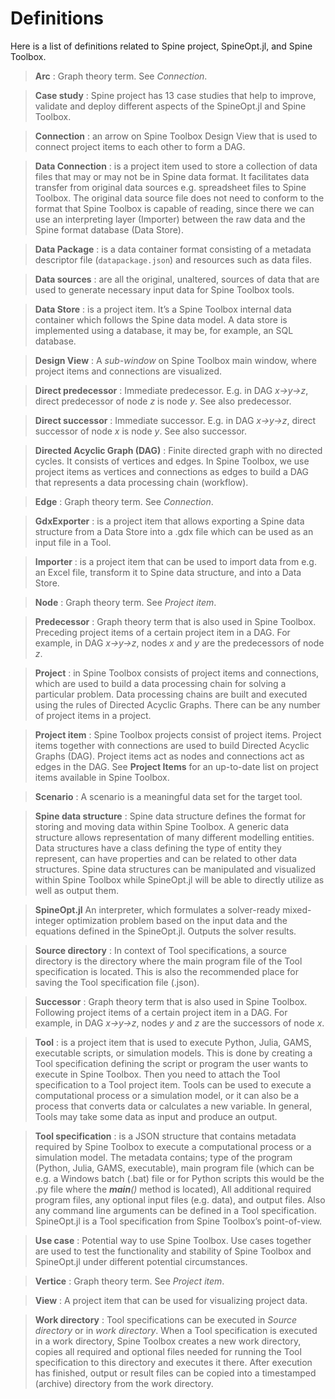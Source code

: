 # Definitions

Here is a list of definitions related to Spine project, SpineOpt.jl, and Spine Toolbox.

> **Arc** : Graph theory term. See *Connection*.

> **Case study** : Spine project has 13 case studies that help to improve, validate and deploy different aspects of the SpineOpt.jl and Spine Toolbox.

> **Connection** : an arrow on Spine Toolbox Design View that is used to connect project items to each other to form a DAG.

> **Data Connection** : is a project item used to store a collection of data files that may or may not be in Spine data format. It facilitates data transfer from original data sources e.g. spreadsheet files to Spine Toolbox. The original data source file does not need to conform to the format that Spine Toolbox is capable of reading, since there we can use an interpreting layer (Importer) between the raw data and the Spine format database (Data Store).

> **Data Package** : is a data container format consisting of a metadata descriptor file (`datapackage.json`) and resources such as data files.

> **Data sources** : are all the original, unaltered, sources of data that are used to generate necessary input data for Spine Toolbox tools.

> **Data Store** : is a project item. It’s a Spine Toolbox internal data container which follows the Spine data model. A data store is implemented using a database, it may be, for example, an SQL database.

> **Design View** : A *sub-window* on Spine Toolbox main window, where project items and connections are visualized.

> **Direct predecessor** : Immediate predecessor. E.g. in DAG *x->y->z*, direct predecessor of node *z* is node *y*. See also predecessor.

> **Direct successor** : Immediate successor. E.g. in DAG *x->y->z*, direct successor of node *x* is node *y*. See also successor.

> **Directed Acyclic Graph (DAG)** : Finite directed graph with no directed cycles. It consists of vertices and edges. In Spine Toolbox, we use project items as vertices and connections as edges to build a DAG that represents a data processing chain (workflow).

> **Edge** : Graph theory term. See *Connection*.

> **GdxExporter** : is a project item that allows exporting a Spine data structure from a Data Store into a .gdx file which can be used as an input file in a Tool.

> **Importer** : is a project item that can be used to import data from e.g. an Excel file, transform it to Spine data structure, and into a Data Store.

> **Node** : Graph theory term. See *Project item*.

> **Predecessor** : Graph theory term that is also used in Spine Toolbox. Preceding project items of a certain project item in a DAG. For example, in DAG *x->y->z*, nodes *x* and *y* are the predecessors of node *z*.

> **Project** :  in Spine Toolbox consists of project items and connections, which are used to build a data processing chain for solving a particular problem. Data processing chains are built and executed using the rules of Directed Acyclic Graphs. There can be any number of project items in a project.

> **Project item** : Spine Toolbox projects consist of project items. Project items together with connections are used to build Directed Acyclic Graphs (DAG). Project items act as nodes and connections act as edges in the DAG. See **Project Items** for an up-to-date list on project items available in Spine Toolbox.

> **Scenario** : A scenario is a meaningful data set for the target tool.

> **Spine data structure** : Spine data structure defines the format for storing and moving data within Spine Toolbox. A generic data structure allows representation of many different modelling entities. Data structures have a class defining the type of entity they represent, can have properties and can be related to other data structures. Spine data structures can be manipulated and visualized within Spine Toolbox while SpineOpt.jl will be able to directly utilize as well as output them.

> **SpineOpt.jl** An interpreter, which formulates a solver-ready mixed-integer optimization problem based on the input data and the equations defined in the SpineOpt.jl. Outputs the solver results.

> **Source directory** : In context of Tool specifications, a source directory is the directory where the main program file of the Tool specification is located. This is also the recommended place for saving the Tool specification file (.json).

> **Successor** : Graph theory term that is also used in Spine Toolbox. Following project items of a certain project item in a DAG. For example, in DAG *x->y->z*, nodes *y* and *z* are the successors of node *x*.

> **Tool** : is a project item that is used to execute Python, Julia, GAMS, executable scripts, or simulation models. This is done by creating a Tool specification defining the script or program the user wants to execute in Spine Toolbox. Then you need to attach the Tool specification to a Tool project item. Tools can be used to execute a computational process or a simulation model, or it can also be a process that converts data or calculates a new variable. In general, Tools may take some data as input and produce an output.

> **Tool specification** : is a JSON structure that contains metadata required by Spine Toolbox to execute a computational process or a simulation model. The metadata contains; type of the program (Python, Julia, GAMS, executable), main program file (which can be e.g. a Windows batch (.bat) file or for Python scripts this would be the .py file where the *__main__()* method is located), All additional required program files, any optional input files (e.g. data), and output files. Also any command line arguments can be defined in a Tool specification. SpineOpt.jl is a Tool specification from Spine Toolbox’s point-of-view.

> **Use case** : Potential way to use Spine Toolbox. Use cases together are used to test the functionality and stability of Spine Toolbox and SpineOpt.jl under different potential circumstances.

> **Vertice** : Graph theory term. See *Project item*.

> **View** : A project item that can be used for visualizing project data.

> **Work directory** : Tool specifications can be executed in *Source directory* or in *work directory*. When a Tool specification is executed in a work directory, Spine Toolbox creates a new work directory, copies all required and optional files needed for running the Tool specification to this directory and executes it there. After execution has finished, output or result files can be copied into a timestamped (archive) directory from the work directory.
